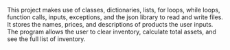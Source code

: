 This project makes use of classes, dictionaries, lists, for loops, while loops, function calls, inputs, exceptions, and the json library to read and write files.
It stores the names, prices, and descriptions of products the user inputs. The program allows the user to clear inventory, calculate total assets, and see the full list of inventory.
